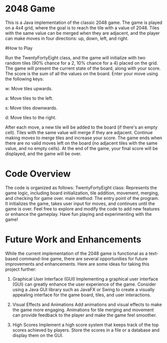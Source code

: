 # 2048 Game

This is a Java implementation of the classic 2048 game. The game is played on a 4x4 grid, where the goal is to reach the tile with a value of 2048. Tiles with the same value can be merged when they are adjacent, and the player can make moves in four directions: up, down, left, and right.

#How to Play

Run the TwentyFortyEight class, and the game will initialize with two random tiles (90% chance for a 2, 10% chance for a 4) placed on the grid.
The game will present the current state of the board, along with your score. The score is the sum of all the values on the board.
Enter your move using the following keys:

w: Move tiles upwards.

a: Move tiles to the left.

s: Move tiles downwards.

d: Move tiles to the right.

After each move, a new tile will be added to the board (if there's an empty cell). Tiles with the same value will merge if they are adjacent.
Continue making moves to merge tiles and increase your score.
The game ends when there are no valid moves left on the board (no adjacent tiles with the same value, and no empty cells).
At the end of the game, your final score will be displayed, and the game will be over.

# Code Overview

The code is organized as follows:
TwentyFortyEight class: Represents the game logic, including board initialization, tile addition, movement, merging, and checking for game over.
main method: The entry point of the program. It initializes the game, takes user input for moves, and continues until the game is over.
Feel free to explore and modify the code to add new features or enhance the gameplay. Have fun playing and experimenting with the game!

# Future Work and Enhancements

While the current implementation of the 2048 game is functional as a text-based command-line game, there are several opportunities for future improvements and enhancements. Here are some ideas for taking this project further:

1. Graphical User Interface (GUI)
Implementing a graphical user interface (GUI) can greatly enhance the user experience of the game. Consider using a Java GUI library such as JavaFX or Swing to create a visually appealing interface for the game board, tiles, and user interactions.

2. Visual Effects and Animations
Add animations and visual effects to make the game more engaging. Animations for tile merging and movement can provide feedback to the player and make the game feel smoother.

3. High Scores
Implement a high score system that keeps track of the top scores achieved by players. Store the scores in a file or a database and display them on the GUI.
